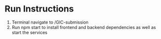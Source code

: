 # Run Instructions
1) Terminal navigate to /GIC-submission
2) Run npm start to install frontend and backend dependencies as well as start the services
